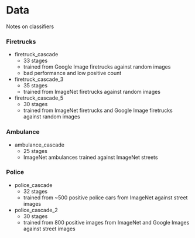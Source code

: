 # Data

Notes on classifiers

### Firetrucks
  - firetruck_cascade
    - 33 stages
	- trained from Google Image firetrucks against random images
	- bad performance and low positive count
  - firetruck_cascade_3
    - 35 stages
	- trained from ImageNet firetrucks against random images
  - firetruck_cascade_5
    - 30 stages
	- trained from ImageNet firetrucks and Google Image firetrucks against random images

### Ambulance
  - ambulance_cascade
    - 25 stages
	- ImageNet ambulances trained against ImageNet streets

### Police
  - police_cascade
    - 32 stages
	- trained from ~500 positive police cars from ImageNet against street images
  - police_cascade_2
    - 30 stages
	- trained from 800 positive images from ImageNet and Google Images against street images